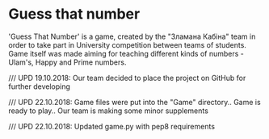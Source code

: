 # Guess that number
'Guess That Number' is a game, created by the "Зламана Кабіна" team in order to take part in University competition between teams of students.
Game itself was made aiming for teaching different kinds of numbers - Ulam's, Happy and Prime numbers.

/// UPD 19.10.2018: Our team decided to place the project on GitHub for further developing

/// UPD 22.10.2018: Game files were put into the "Game" directory.. Game is ready to play.. Our team is making some minor supplements

/// UPD 22.10.2018: Updated game.py with pep8 requirements
